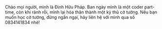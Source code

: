 Chào mọi người, mình là Đinh Hữu Pháp. Ban ngày mình là một coder part-time, còn khi rảnh rỗi, mình lại hóa thân thành một kỳ thủ cờ tướng. Nếu bạn muốn học cờ tướng, đừng ngần ngại, hãy liên hệ với mình qua số 0834141834 nhé!
